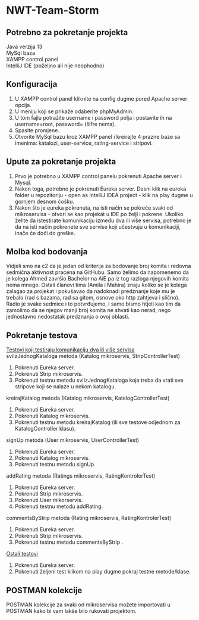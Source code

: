 # NWT-Team-Storm

## Potrebno za pokretanje projekta
Java verzija 13</br>
MySql baza</br>
XAMPP control panel</br>
IntelliJ IDE (poželjno ali nije neophodno)

## Konfiguracija
1. U XAMPP control panel kliknite na config dugme pored Apache server opcija.
2. U meniju koji se prikaže odaberite phpMyAdmin.
3. U tom fajlu potražite username i password polja i postavite ih na username=root, password= (šifre nema).
4. Spasite promjene.
5. Otvorite MySql bazu kroz XAMPP panel i kreirajte 4 prazne baze sa imenima: katalozi, user-service, rating-service i stripovi.

## Upute za pokretanje projekta
1. Prvo je potrebno u XAMPP control panelu pokrenuti Apache server i Mysql.
2. Nakon toga, potrebno je pokrenuti Eureka server. Desni klik na eureka folder u repozitoriju - open as IntelliJ IDEA project - klik na play dugme u gornjem desnom ćošku.
3. Nakon što je eureka pokrenuta, na isti način se pokreće svaki od mikroservisa - otvori se kao projekat u IDE po želji i pokrene. Ukoliko želite da istestirate komunikaciju između dva ili više servisa, potrebno je da na isti način pokrenete sve servise koji učestvuju u komunikaciji, inače će doći do greške.

## Molba kod bodovanja
Vidjeli smo na c2 da je jedan od kriterija za bodovanje broj komita i redovna sedmična aktivnost praćena na GitHubu. Samo želimo da napomenemo da je kolega Ahmed završio Bachelor na AiE pa iz tog razloga njegovih komita nema mnogo. Ostali članovi tima (Amila i Mahira) znaju koliko se je kolega zalagao za projekat i pokušavao da nadoknadi predznanje koje mu je trebalo (rad s bazama, rad sa gitom, osnove oko http zahtjeva i slično). Radio je svake sedmice i to potvrđujemo, i samo bismo htjeli kao tim da zamolimo da se njegov manji broj komita ne shvati kao nerad, nego jednostavno nedostatak predznanja o ovoj oblasti.

## Pokretanje testova

<ins>Testovi koji testiraju komunikaciju dva ili više servisa</ins></br>
sviIzJednogKataloga metoda (Katalog mikroservis, StripControllerTest)
1. Pokrenuti Eureka server.
2. Pokrenuti Strip mikroservis.
3. Pokrenuti testnu metodu sviIzJednogKataloga koja treba da vrati sve stripove koji se nalaze u nekom katalogu.

kreirajKatalog metoda (Katalog mikroservis, KatalogControllerTest)
1. Pokrenuti Eureka server.
2. Pokrenuti Katalog mikroservis.
3. Pokrenuti testnu metodu kreirajKatalog (ili sve testove odjednom za KatalogController klasu).

signUp metoda (User mikroservis, UserControllerTest)
1. Pokrenuti Eureka server.
2. Pokrenuti Katalog mikroservis.
3. Pokrenuti testnu metodu signUp.

addRating metoda (Ratings mikroservis, RatingKontrolerTest)
1. Pokrenuti Eureka server.
2. Pokrenuti Strip mikroservis.
3. Pokrenuti User mikorservis.
4. Pokrenuti testnu metodu addRating.

commentsByStrip metoda (Rating mikroservis, RatingKontrolerTest)
1. Pokrenuti Eureka server.
2. Pokrenuti Strip mikroservis.
3. Pokrenuti testnu metodu commentsByStrip .

<ins>Ostali testovi</ins></br>
1. Pokrenuti Eureka server.
2. Pokrenuti željeni test klikom na play dugme pokraj testne metode/klase.

## POSTMAN kolekcije
POSTMAN kolekcije za svaki od mikroservisa možete importovati u POSTMAN kako bi vam lakše bilo rukovati projektom. </br>
